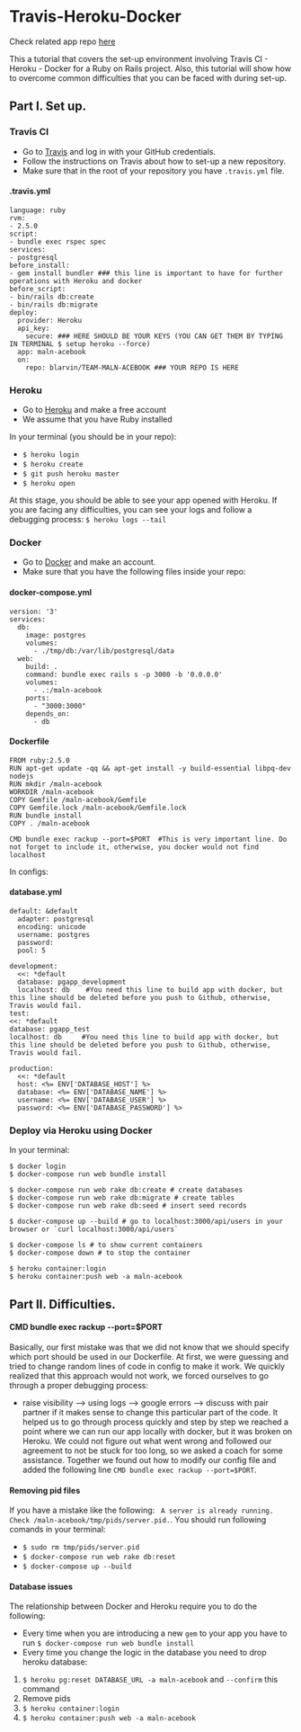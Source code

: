 # Travis-Heroku-Docker

Check related app repo [here](https://github.com/blarvin/TEAM-MALN-ACEBOOK)

This a tutorial that covers the set-up environment involving Travis CI - Heroku - Docker for a Ruby on Rails project.
Also, this tutorial will show how to overcome common difficulties that you can be faced with during set-up.

## Part I. Set up.

### Travis CI

* Go to [Travis](https://travis-ci.org/) and log in with your GitHub credentials.
* Follow the instructions on Travis about how to set-up a new repository.
* Make sure that in the root of your repository you have ```.travis.yml``` file.

#### .travis.yml

```
language: ruby
rvm:
- 2.5.0
script:
- bundle exec rspec spec
services:
- postgresql
before_install:
- gem install bundler ### this line is important to have for further operations with Heroku and docker
before_script:
- bin/rails db:create
- bin/rails db:migrate
deploy:
  provider: Heroku
  api_key:
    secure: ### HERE SHOULD BE YOUR KEYS (YOU CAN GET THEM BY TYPING IN TERMINAL $ setup heroku --force)
  app: maln-acebook
  on:
    repo: blarvin/TEAM-MALN-ACEBOOK ### YOUR REPO IS HERE
```
### Heroku

* Go to [Heroku](https://dashboard.heroku.com) and make a free account
* We assume that you have Ruby installed

In your terminal (you should be in your repo):

* ```$ heroku login``` 
* ```$ heroku create```
* ```$ git push heroku master```
* ```$ heroku open```

At this stage, you should be able to see your app opened with Heroku. If you are facing any difficulties, you can see your logs and follow a debugging process: ```$ heroku logs --tail```

### Docker

* Go to [Docker](https://www.docker.com/) and make an account.
* Make sure that you have the following files inside your repo:

#### docker-compose.yml

```
version: '3'
services:
  db:
    image: postgres
    volumes:
      - ./tmp/db:/var/lib/postgresql/data
  web:
    build: .
    command: bundle exec rails s -p 3000 -b '0.0.0.0'
    volumes:
      - .:/maln-acebook
    ports:
      - "3000:3000"
    depends_on:
      - db
```

#### Dockerfile

```
FROM ruby:2.5.0
RUN apt-get update -qq && apt-get install -y build-essential libpq-dev nodejs
RUN mkdir /maln-acebook
WORKDIR /maln-acebook
COPY Gemfile /maln-acebook/Gemfile
COPY Gemfile.lock /maln-acebook/Gemfile.lock
RUN bundle install
COPY . /maln-acebook

CMD bundle exec rackup --port=$PORT  #This is very important line. Do not forget to include it, otherwise, you docker would not find localhost
```
In configs:

#### database.yml

```
default: &default
  adapter: postgresql
  encoding: unicode
  username: postgres
  password:
  pool: 5

development:
  <<: *default
  database: pgapp_development
  localhost: db    #You need this line to build app with docker, but this line should be deleted before you push to Github, otherwise, Travis would fail.
test:
<<: *default
database: pgapp_test
localhost: db     #You need this line to build app with docker, but this line should be deleted before you push to Github, otherwise, Travis would fail.

production:
  <<: *default
  host: <%= ENV['DATABASE_HOST'] %>
  database: <%= ENV['DATABASE_NAME'] %>
  username: <%= ENV['DATABASE_USER'] %>
  password: <%= ENV['DATABASE_PASSWORD'] %>
```

### Deploy via Heroku using Docker

In your terminal:

```
$ docker login
$ docker-compose run web bundle install

$ docker-compose run web rake db:create # create databases
$ docker-compose run web rake db:migrate # create tables
$ docker-compose run web rake db:seed # insert seed records

$ docker-compose up --build # go to localhost:3000/api/users in your browser or `curl localhost:3000/api/users`

$ docker-compose ls # to show current containers
$ docker-compose down # to stop the container
```

```
$ heroku container:login
$ heroku container:push web -a maln-acebook
```

## Part II. Difficulties.

#### CMD bundle exec rackup --port=$PORT

Basically, our first mistake was that we did not know that we should specify which port should be used in our Dockerfile. At first, we were guessing and tried to change random lines of code in config to make it work. We quickly realized that this approach would not work, we forced ourselves to go through a proper debugging process:
* raise visibility --> using logs --> google errors --> discuss with pair partner if it makes sense to change this particular part of the code.
It helped us to go through process quickly and step by step we reached a point where we can run our app locally with docker, but it was broken on Heroku. We could not figure out what went wrong and followed our agreement to not be stuck for too long, so we asked a coach for some assistance.
Together we found out how to modify our config file and added the following line ```CMD bundle exec rackup --port=$PORT```.

#### Removing pid files

If you have a mistake like the following: ``` A server is already running. Check /maln-acebook/tmp/pids/server.pid.```. You should run following comands in your terminal:
* ```$ sudo rm tmp/pids/server.pid```
* ```$ docker-compose run web rake db:reset```
* ```$ docker-compose up --build```

#### Database issues

The relationship between Docker and Heroku require you to do the following:
* Every time when you are introducing a new ```gem``` to your app you have to run ```$ docker-compose run web bundle install```
* Every time you change the logic in the database you need to drop heroku database:
1. ```$ heroku pg:reset DATABASE_URL -a maln-acebook``` and ```--confirm``` this command
2. Remove pids
3. ```$ heroku container:login```
4. ```$ heroku container:push web -a maln-acebook```
